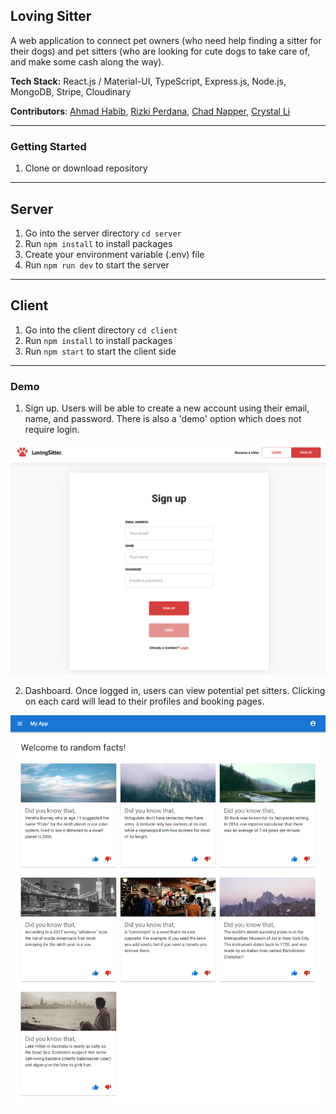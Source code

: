 ## Loving Sitter

A web application to connect pet owners (who need help finding a sitter for their dogs) and pet sitters (who are looking for cute dogs to take care of, and make some cash along the way).

**Tech Stack:** React.js / Material-UI, TypeScript, Express.js, Node.js, MongoDB, Stripe, Cloudinary

**Contributors**: [Ahmad Habib](https://github.com/Habib-Ahmad), [Rizki Perdana](https://github.com/rizperdana), [Chad Napper](https://github.com/ChadNaps), [Crystal Li](https://github.com/cl-codes)

---

### Getting Started

1. Clone or download repository

---

## Server

1. Go into the server directory `cd server`
2. Run `npm install` to install packages
3. Create your environment variable (.env) file
4. Run `npm run dev` to start the server

---

## Client

1. Go into the client directory `cd client`
2. Run `npm install` to install packages
3. Run `npm start` to start the client side

---

### Demo

1. Sign up. Users will be able to create a new account using their email, name, and password. There is also a 'demo' option which does not require login.

![Signup Demo](demo/images/signup.png)

2. Dashboard. Once logged in, users can view potential pet sitters. Clicking on each card will lead to their profiles and booking pages.

![Dashboard](demo/images/dashboard.png)
